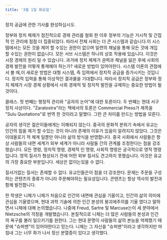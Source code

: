 ```yaml
---
title: '3월 1일 화요일'
---
```

정치 공급에 관한 기사를 완성하십시오.

정부와 정치 체제가 점진적으로 경제 관리를 철회 한 이후 정부의 기능은 거시적 및 간접적 인 관리에 점점 더 집중되었다. 따라서 전체 사회는 더 큰 시스템과 같습니다.이 시스템에서는 모든 것을 제어 할 수있는 권한이 없으며 일련의 채널을 통해 모든 것에 개입 할 수있는 권한이 없습니다. 모든 서브 시스템은 하나의 상호 작용에 있습니다. 이것은 시장 경제의 원리 일 수 있습니다. 과거에 정치 체제가 권력과 채널을 잃은 후에 사회의 경제 발전을 어떻게 통제해야 하는가? 새로운 방법이 있어야한다. 시스템 이론의 관점에서 볼 때,이 새로운 방법은 대형 시스템, 즉 입력에서 정치적 공급을 증가시키는 것입니다. 정치적 입력을 통해 이상적인 결과물을 기대합니다. 따라서 정치적 공급은 정부와 정치 체제가 시장 경제 상황에서 사회 경제적 및 정치적 발전을 규제하는 중요한 방법이 될 것이다.

클래스. 첫 번째는 행정적 관리와 "공자의 논어"에 대한 토론이다. 두 번째는 현대 서구 정치 사상이다. "Zaratostra"라는 책에서의 토론은 Commercial Press가 제목을 "Sulu Quotations"로 번역 한 것이라고 말했다. 그런 큰 차이를 만드는 방법을 모른다.

공자의 생각은 젊은이들에게는 이해되지 않는다. 중국의 문화적 분위기 속에서 유교는 인간의 힘을 제거 할 수있는 것이 아니라 존재의 이유가 있음이 알려지지 않았다. 그것은 이데올로기 적 체계 일뿐만 아니라 삶의 방식을 반영합니다. 중국 사회에서 사람들은 항상 사람들의 내면 세계가 외부 세계가 아니라 사람들 간의 관계를 조정한다는 점을 강조했습니다. 모든 명령, 정치적 명령, 경제적 인 명령, 사회적 명령은 궁극적으로 영적 명령입니다. 영적 질서가 형성되기 전에 어떤 외부 질서도 견고하지 못했습니다. 이것은 유교의 가장 중요한 부분입니다. 세상은 없이는있을 수 없다.

질서가없는 질서는 존재할 수 없다. 유교인들은이 점을 더 강조한다. 문제는 주문을 구성하는 콘텐츠의 종류가 아니라 주문해야하는 필요성입니다. 콘텐츠는 항상 역사의 발전과 함께 발전합니다.

한 학생은 니체가 니체가 처음으로 인간의 내면에 관심을 기울이고, 인간의 삶의 의미에 관심을 기울였으며, 현대 과학 기술에 의한 인간 본성의 붕괴에주의를 기울 였다고 말하면서 니체에 대해 논의했습니다. 나중에 Freud, Sartre 및 Marcuse는이 세 분야에서 Nietzsche의 걱정을 개발했습니다. 본질적으로 니체는 더 많은 사람들의 본성과 인간의 욕구를 불러 일으키기를 원한다. 그는 현대 문명이 사람들의 삶의 본능을 억제했기 때문에 "슈퍼맨"이 있어야한다고 믿는다. 니체는 그 자신을 "슈퍼맨"이라고 생각하지만 마침내 그는 너무 화가 나서 정신 분열증이 있다고 생각했다.

